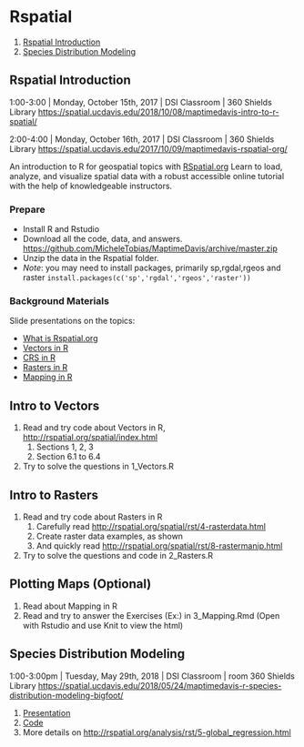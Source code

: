 # Rspatial

1. [Rspatial Introduction](#rspatial-Introduction)
1. [Species Distribution Modeling](#species-distribution-modeling)

## Rspatial Introduction
1:00-3:00 | Monday, October 15th, 2017 | DSI Classroom | 360 Shields Library
https://spatial.ucdavis.edu/2018/10/08/maptimedavis-intro-to-r-spatial/

2:00-4:00 | Monday, October 16th, 2017 | DSI Classroom | 360 Shields Library
https://spatial.ucdavis.edu/2017/10/09/maptimedavis-rspatial-org/

An introduction to R for geospatial topics with [RSpatial.org](http://rspatial.org) Learn to load, analyze, and visualize spatial data with a robust accessible online tutorial with the help of knowledgeable instructors.

### Prepare

 * Install R and Rstudio
 * Download all the code, data, and answers. https://github.com/MicheleTobias/MaptimeDavis/archive/master.zip
 * Unzip the data in the Rspatial folder.
 * *Note*: you may need to install packages, primarily sp,rgdal,rgeos and raster ```install.packages(c('sp','rgdal','rgeos','raster'))```

### Background Materials

Slide presentations on the topics:

 * [What is Rspatial.org](https://www.scribd.com/document/357651325/rspatial-foss4g2017)
 * [Vectors in R](http://gfc.ucdavis.edu/events/arusha2016/_static/talks/day1_5_spatial_1_vector.pdf)
 * [CRS in R](http://gfc.ucdavis.edu/events/arusha2016/_static/talks/day1_6_spatial_2_crs.pdf)
 * [Rasters in R](http://gfc.ucdavis.edu/events/arusha2016/_static/talks/day2_1_spatial_3_raster.pdf)
 * [Mapping in R](http://gfc.ucdavis.edu/events/arusha2016/_static/talks/day2_2_spatial_4_maps.pdf)
 
## Intro to Vectors

1. Read and try code about Vectors in R, http://rspatial.org/spatial/index.html 
    1. Sections 1, 2, 3
    1. Section 6.1 to 6.4  
1. Try to solve the questions in 1_Vectors.R

## Intro to Rasters

1. Read and try code about Rasters in R
    1. Carefully read http://rspatial.org/spatial/rst/4-rasterdata.html
    1. Create raster data examples, as shown
    1. And quickly read http://rspatial.org/spatial/rst/8-rastermanip.html
1. Try to solve the questions and code in 2_Rasters.R

## Plotting Maps (Optional)

1. Read about Mapping in R
1. Read and try to answer the Exercises (Ex:) in 3_Mapping.Rmd (Open with Rstudio and use Knit to view the html)


## Species Distribution Modeling

1:00-3:00pm | Tuesday, May 29th, 2018 | DSI Classroom | room 360 Shields Library
https://spatial.ucdavis.edu/2018/05/24/maptimedavis-r-species-distribution-modeling-bigfoot/

1. [Presentation](modelingbigfoot.pptx)
1. [Code](ModelingBigfoot.R)
1. More details on http://rspatial.org/analysis/rst/5-global_regression.html
